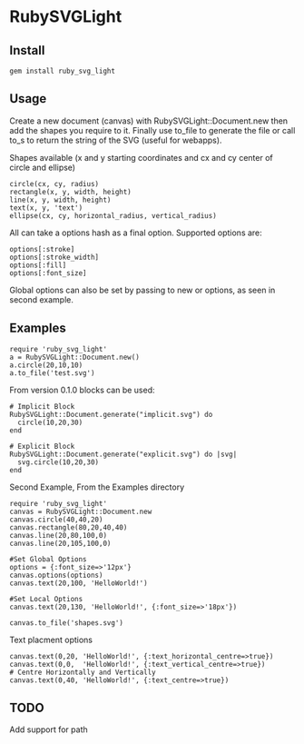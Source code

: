 RubySVGLight
============

Install
-------

    gem install ruby_svg_light

Usage
-----

Create a new document (canvas) with RubySVGLight::Document.new then add the shapes you require to it. Finally use to_file to generate the file or call to_s to return the string of the SVG (useful for webapps).

Shapes available (x and y starting coordinates and cx and cy center of circle and ellipse)

    circle(cx, cy, radius)
    rectangle(x, y, width, height)
    line(x, y, width, height)
    text(x, y, 'text')
    ellipse(cx, cy, horizontal_radius, vertical_radius)

All can take a options hash as a final option. Supported options are:

    options[:stroke]       
    options[:stroke_width] 
    options[:fill]         
    options[:font_size]    

Global options can also be set by passing to new or options, as seen in second example.


Examples
--------

    require 'ruby_svg_light'
    a = RubySVGLight::Document.new()
    a.circle(20,10,10)
    a.to_file('test.svg')

From version 0.1.0 blocks can be used:

    # Implicit Block
    RubySVGLight::Document.generate("implicit.svg") do
      circle(10,20,30)
    end

    # Explicit Block
    RubySVGLight::Document.generate("explicit.svg") do |svg|
      svg.circle(10,20,30)
    end

Second Example, From the Examples directory

    require 'ruby_svg_light'
    canvas = RubySVGLight::Document.new
    canvas.circle(40,40,20)
    canvas.rectangle(80,20,40,40)
    canvas.line(20,80,100,0)
    canvas.line(20,105,100,0)
    
    #Set Global Options
    options = {:font_size=>'12px'}
    canvas.options(options)
    canvas.text(20,100, 'HelloWorld!')
    
    #Set Local Options
    canvas.text(20,130, 'HelloWorld!', {:font_size=>'18px'})
    
    canvas.to_file('shapes.svg')

Text placment options

    canvas.text(0,20, 'HelloWorld!', {:text_horizontal_centre=>true})
    canvas.text(0,0,  'HelloWorld!', {:text_vertical_centre=>true})
    # Centre Horizontally and Vertically
    canvas.text(0,40, 'HelloWorld!', {:text_centre=>true})
    


TODO
----

Add support for path
